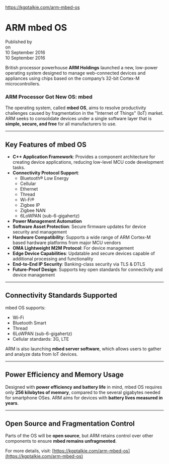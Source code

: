 https://kgptalkie.com/arm-mbed-os

# ARM mbed OS

Published by  
on  
10 September 2016  
10 September 2016  

British processor powerhouse **ARM Holdings** launched a new, low-power operating system designed to manage web-connected devices and appliances using chips based on the company’s 32-bit Cortex-M microcontrollers.  

### ARM Processor Got New OS: mbed  

The operating system, called **mbed OS**, aims to resolve productivity challenges caused by fragmentation in the "Internet of Things" (IoT) market. ARM seeks to consolidate devices under a single software layer that is **simple, secure, and free** for all manufacturers to use.  

---

## Key Features of mbed OS  

- **C++ Application Framework**: Provides a component architecture for creating device applications, reducing low-level MCU code development tasks.  
- **Connectivity Protocol Support**:  
  - Bluetooth® Low Energy  
  - Cellular  
  - Ethernet  
  - Thread  
  - Wi-Fi®  
  - Zigbee IP  
  - Zigbee NAN  
  - 6LoWPAN (sub-6-gigahertz)  
- **Power Management Automation**  
- **Software Asset Protection**: Secure firmware updates for device security and management  
- **Hardware Compatibility**: Supports a wide range of ARM Cortex-M based hardware platforms from major MCU vendors  
- **OMA Lightweight M2M Protocol**: For device management  
- **Edge Device Capabilities**: Updatable and secure devices capable of additional processing and functionality  
- **End-to-End IP Security**: Banking-class security via TLS & DTLS  
- **Future-Proof Design**: Supports key open standards for connectivity and device management  

---

## Connectivity Standards Supported  

mbed OS supports:  
- Wi-Fi  
- Bluetooth Smart  
- Thread  
- 6LoWPAN (sub-6-gigahertz)  
- Cellular standards: 3G, LTE  

ARM is also launching **mbed server software**, which allows users to gather and analyze data from IoT devices.  

---

## Power Efficiency and Memory Usage  

Designed with **power efficiency and battery life** in mind, mbed OS requires only **256 kilobytes of memory**, compared to the several gigabytes needed for smartphone OSes. ARM aims for devices with **battery lives measured in years**.  

---

## Open Source and Fragmentation Control  

Parts of the OS will be **open source**, but ARM retains control over other components to ensure **mbed remains unfragmented**.  

For more details, visit: [https://kgptalkie.com/arm-mbed-os](https://kgptalkie.com/arm-mbed-os)